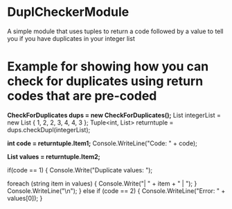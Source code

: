 # DuplCheckerModule
A simple module that uses tuples to return a code followed by a value to tell you if you have duplicates in your integer list

# Example for showing how you can check for duplicates using return codes that are pre-coded 


**CheckForDuplicates dups = new CheckForDuplicates();**
List<int> integerList = new List<int> { 1, 2, 2, 3, 4, 4, 3 };
Tuple<int, List<string>> returntuple = dups.checkDupl(integerList);

**int code = returntuple.Item1;**
Console.WriteLine("Code: " + code);

**List<string> values = returntuple.Item2;**

if(code == 1)
{
Console.Write("Duplicate values: ");

foreach (string item in values)
{
  Console.Write("| " + item + " | ");
}
  Console.WriteLine("\n");
} else if (code == 2) {
  Console.WriteLine("Error: " + values[0]);
}
